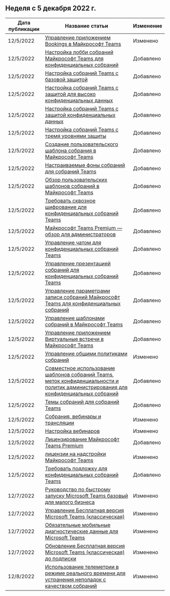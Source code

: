 <!-- This file is generated automatically each week. Changes made to this file will be overwritten.-->




## <a name="week-of-december-05-2022"></a>Неделя с 5 декабря 2022 г.


| Дата публикации |Название статьи | Изменение |
|------|------------|--------|
| 12/5/2022 | [Управление приложением Bookings в Майкрософт Teams](/MicrosoftTeams/bookings-app-admin) | Изменено |
| 12/5/2022 | [Настройка лобби собраний Майкрософт Teams для конфиденциальных собраний](/MicrosoftTeams/configure-lobby-sensitive-meetings) | Добавлено |
| 12/5/2022 | [Настройка собраний Teams с базовой защитой](/MicrosoftTeams/configure-meetings-baseline-protection) | Добавлено |
| 12/5/2022 | [Настройка собраний Teams с защитой для высоко конфиденциальных данных](/MicrosoftTeams/configure-meetings-highly-sensitive-protection) | Добавлено |
| 12/5/2022 | [Настройка собраний Teams с защитой конфиденциальных данных](/MicrosoftTeams/configure-meetings-sensitive-protection) | Добавлено |
| 12/5/2022 | [Настройка собраний Teams с тремя уровнями защиты](/MicrosoftTeams/configure-meetings-three-tiers-protection) | Добавлено |
| 12/5/2022 | [Создание пользовательского шаблона собрания в Майкрософт Teams](/MicrosoftTeams/create-custom-meeting-template) | Добавлено |
| 12/5/2022 | [Настраиваемые фоны собраний для собраний Teams](/MicrosoftTeams/custom-meeting-backgrounds) | Добавлено |
| 12/5/2022 | [Обзор пользовательских шаблонов собраний в Майкрософт Teams](/MicrosoftTeams/custom-meeting-templates-overview) | Добавлено |
| 12/5/2022 | [Требовать сквозное шифрование для конфиденциальных собраний Teams](/MicrosoftTeams/end-to-end-encrypted-meetings) | Добавлено |
| 12/5/2022 | [Майкрософт Teams Premium — обзор для администраторов](/MicrosoftTeams/enhanced-teams-experience) | Добавлено |
| 12/5/2022 | [Управление чатом для конфиденциальных собраний Teams](/MicrosoftTeams/manage-chat-sensitive-meetings) | Добавлено |
| 12/5/2022 | [Управление презентацией собраний для конфиденциальных собраний Teams](/MicrosoftTeams/manage-meeting-presentation-experience) | Добавлено |
| 12/5/2022 | [Управление параметрами записи собраний Майкрософт Teams для конфиденциальных собраний](/MicrosoftTeams/manage-meeting-recording-options) | Добавлено |
| 12/5/2022 | [Управление шаблонами собраний в Майкрософт Teams](/MicrosoftTeams/manage-meeting-templates) | Добавлено |
| 12/5/2022 | [Управление приложением Виртуальные встречи в Майкрософт Teams](/MicrosoftTeams/manage-virtual-appointments-app) | Добавлено |
| 12/5/2022 | [Управление общими политиками собраний](/MicrosoftTeams/meeting-policies-in-teams-general) | Изменено |
| 12/5/2022 | [Совместное использование шаблонов собраний Teams, меток конфиденциальности и политик администрирования для конфиденциальных собраний](/MicrosoftTeams/meeting-templates-sensitivity-labels-policies) | Добавлено |
| 12/5/2022 | [Темы собраний для собраний Teams](/MicrosoftTeams/meeting-themes) | Добавлено |
| 12/5/2022 | [Собрания, вебинары и трансляции](/MicrosoftTeams/quick-start-meetings-live-events) | Изменено |
| 12/5/2022 | [Настройка вебинаров](/MicrosoftTeams/set-up-webinars) | Изменено |
| 12/5/2022 | [Лицензирование Майкрософт Teams Premium](/MicrosoftTeams/teams-add-on-licensing/licensing-enhance-teams) | Добавлено |
| 12/5/2022 | [лицензии на надстройки Майкрософт Teams](/MicrosoftTeams/teams-add-on-licensing/microsoft-teams-add-on-licensing) | Изменено |
| 12/5/2022 | [Требовать подложку для конфиденциальных собраний Teams](/MicrosoftTeams/watermark-meeting-content-video) | Добавлено |
| 12/7/2022 | [Руководство по быстрому запуску Microsoft Teams базовый для малого бизнеса](/MicrosoftTeams/get-started-with-teams-essentials) | Изменено |
| 12/7/2022 | [Управление Бесплатная версия Microsoft Teams (классическая)](/MicrosoftTeams/manage-freemium) | Изменено |
| 12/7/2022 | [Обязательные мобильные диагностические данные для Microsoft Teams](/MicrosoftTeams/policy-control-diagnostic-data-mobile) | Изменено |
| 12/7/2022 | [Обновление Бесплатная версия Microsoft Teams (классическая) до подписки](/MicrosoftTeams/upgrade-freemium) | Изменено |
| 12/8/2022 | [Использование телеметрии в режиме реального времени для устранения неполадок с качеством собраний](/MicrosoftTeams/use-real-time-telemetry-to-troubleshoot-poor-meeting-quality) | Изменено |
